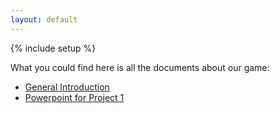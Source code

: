 ```yaml
---
layout: default
---
```


{% include setup %}

What you could find here is all the documents about our game:

<ul class="files">
<li><a href="{{ ASSET_PATH }}/docs/WDEvelopment.pptx">General Introduction</a></li>
<li><a href="{{ ASSET_PATH }}/docs/WDEvelopment_p1.docx">Powerpoint for Project 1</a></li>
</ul>
